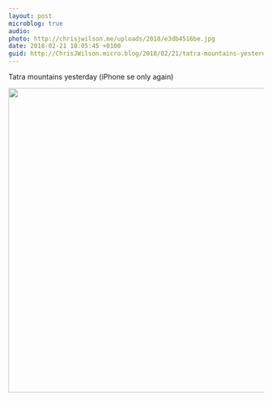 ```yaml
---
layout: post
microblog: true
audio: 
photo: http://chrisjwilson.me/uploads/2018/e3db4516be.jpg
date: 2018-02-21 10:05:45 +0100
guid: http://ChrisJWilson.micro.blog/2018/02/21/tatra-mountains-yesterday.html
---
```

Tatra mountains yesterday (iPhone se only again) 

<img src="http://chrisjwilson.me/uploads/2018/e3db4516be.jpg" width="600" height="600" />
